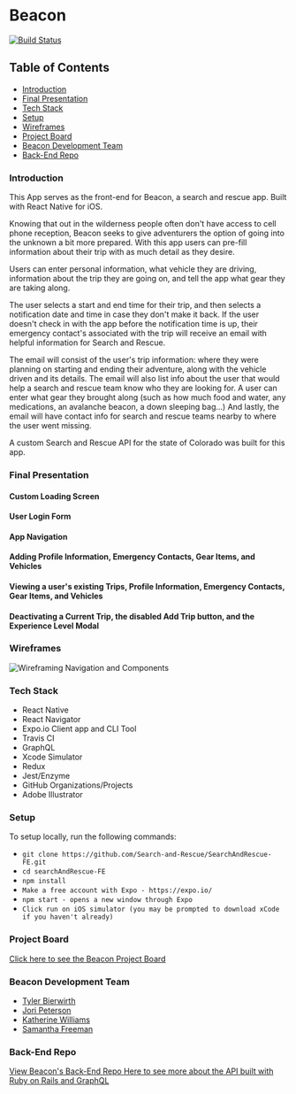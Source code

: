 # Beacon 

[![Build Status](https://travis-ci.org/Search-and-Rescue/Beacon_FE.svg?branch=master)](https://travis-ci.org/Search-and-Rescue/Beacon_FE)

## Table of Contents

- [Introduction](#Introduction)
- [Final Presentation](#Final-Presentation)
- [Tech Stack](#Tech-Stack)
- [Setup](#Setup)
- [Wireframes](#Wireframes)
- [Project Board](#Project-Board)
- [Beacon Development Team](#Beacon-Development-Team)
- [Back-End Repo](#Back-End-Repo)

### Introduction

This App serves as the front-end for Beacon, a search and rescue app. Built with React Native for iOS.

Knowing that out in the wilderness people often don't have access to cell phone reception, Beacon seeks to give adventurers the option of going into the unknown a bit more prepared. With this app users can pre-fill information about their trip with as much detail as they desire.

Users can enter personal information, what vehicle they are driving, information about the trip they are going on, and tell the app what gear they are taking along.

The user selects a start and end time for their trip, and then selects a notification date and time in case they don't make it back. If the user doesn't check in with the app before the notification time is up, their emergency contact's associated with the trip will receive an email with helpful information for Search and Rescue.

The email will consist of the user's trip information: where they were planning on starting and ending their adventure, along with the vehicle driven and its details. The email will also list info about the user that would help a search and rescue team know who they are looking for. A user can enter what gear they brought along (such as how much food and water, any medications, an avalanche beacon, a down sleeping bag...) And lastly, the email will have contact info for search and rescue teams nearby to where the user went missing.

A custom Search and Rescue API for the state of Colorado was built for this app.

### Final Presentation

#### Custom Loading Screen

#### User Login Form

#### App Navigation

#### Adding Profile Information, Emergency Contacts, Gear Items, and Vehicles

#### Viewing a user's existing Trips, Profile Information, Emergency Contacts, Gear Items, and Vehicles

#### Deactivating a Current Trip, the disabled Add Trip button, and the Experience Level Modal

### Wireframes

![Wireframing Navigation and Components](https://github.com/Search-and-Rescue/SearchAndRescue-FE/blob/master/assets/screenshots/wireframe.jpeg)

### Tech Stack

- React Native
- React Navigator
- Expo.io Client app and CLI Tool
- Travis CI
- GraphQL
- Xcode Simulator
- Redux
- Jest/Enzyme
- GitHub Organizations/Projects
- Adobe Illustrator

### Setup

To setup locally, run the following commands:

- `git clone https://github.com/Search-and-Rescue/SearchAndRescue-FE.git`
- `cd searchAndRescue-FE`
- `npm install`
- `Make a free account with Expo - https://expo.io/`
- `npm start - opens a new window through Expo`
- `Click run on iOS simulator (you may be prompted to download xCode if you haven't already)`

### Project Board

[Click here to see the Beacon Project Board](https://github.com/orgs/Search-and-Rescue/projects/1)

### Beacon Development Team

- [Tyler Bierwirth](https://github.com/tbierwirth)
- [Jori Peterson](https://github.com/JoriPeterson)
- [Katherine Williams](https://github.com/kawilliams8)
- [Samantha Freeman](https://github.com/SamanthaLFreeman)

### Back-End Repo

[View Beacon's Back-End Repo Here to see more about the API built with Ruby on Rails and GraphQL](https://github.com/Search-and-Rescue/beacon_api)
